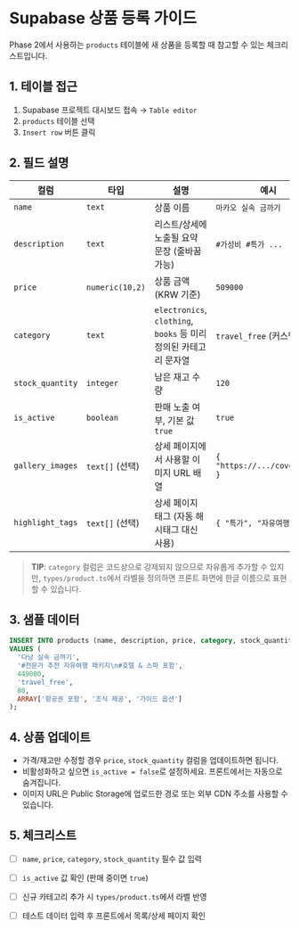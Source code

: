 # Supabase 상품 등록 가이드

Phase 2에서 사용하는 `products` 테이블에 새 상품을 등록할 때 참고할 수 있는 체크리스트입니다.

## 1. 테이블 접근

1. Supabase 프로젝트 대시보드 접속 → `Table editor`
2. `products` 테이블 선택
3. `Insert row` 버튼 클릭

## 2. 필드 설명

| 컬럼 | 타입 | 설명 | 예시 |
| --- | --- | --- | --- |
| `name` | `text` | 상품 이름 | `마카오 실속 금까기` |
| `description` | `text` | 리스트/상세에 노출될 요약 문장 (줄바꿈 가능) | `#가성비 #특가 ...` |
| `price` | `numeric(10,2)` | 상품 금액 (KRW 기준) | `509000` |
| `category` | `text` | `electronics`, `clothing`, `books` 등 미리 정의된 카테고리 문자열 | `travel_free` (커스텀 허용) |
| `stock_quantity` | `integer` | 남은 재고 수량 | `120` |
| `is_active` | `boolean` | 판매 노출 여부, 기본 값 `true` | `true` |
| `gallery_images` | `text[]` (선택) | 상세 페이지에서 사용할 이미지 URL 배열 | `{ "https://.../cover.png" }` |
| `highlight_tags` | `text[]` (선택) | 상세 페이지 태그 (자동 해시태그 대신 사용) | `{ "특가", "자유여행" }` |

> **TIP**: `category` 컬럼은 코드상으로 강제되지 않으므로 자유롭게 추가할 수 있지만, `types/product.ts`에서 라벨을 정의하면 프론트 화면에 한글 이름으로 표현할 수 있습니다.

## 3. 샘플 데이터

```sql
INSERT INTO products (name, description, price, category, stock_quantity, highlight_tags)
VALUES (
  '다낭 실속 금까기',
  '#전문가 추천 자유여행 패키지\n#호텔 & 스파 포함',
  449000,
  'travel_free',
  80,
  ARRAY['항공권 포함', '조식 제공', '가이드 옵션']
);
```

## 4. 상품 업데이트

- 가격/재고만 수정할 경우 `price`, `stock_quantity` 컬럼을 업데이트하면 됩니다.
- 비활성화하고 싶으면 `is_active = false`로 설정하세요. 프론트에서는 자동으로 숨겨집니다.
- 이미지 URL은 Public Storage에 업로드한 경로 또는 외부 CDN 주소를 사용할 수 있습니다.

## 5. 체크리스트

- [ ] `name`, `price`, `category`, `stock_quantity` 필수 값 입력
- [ ] `is_active` 값 확인 (판매 중이면 `true`)
- [ ] 신규 카테고리 추가 시 `types/product.ts`에서 라벨 반영
- [ ] 테스트 데이터 입력 후 프론트에서 목록/상세 페이지 확인

